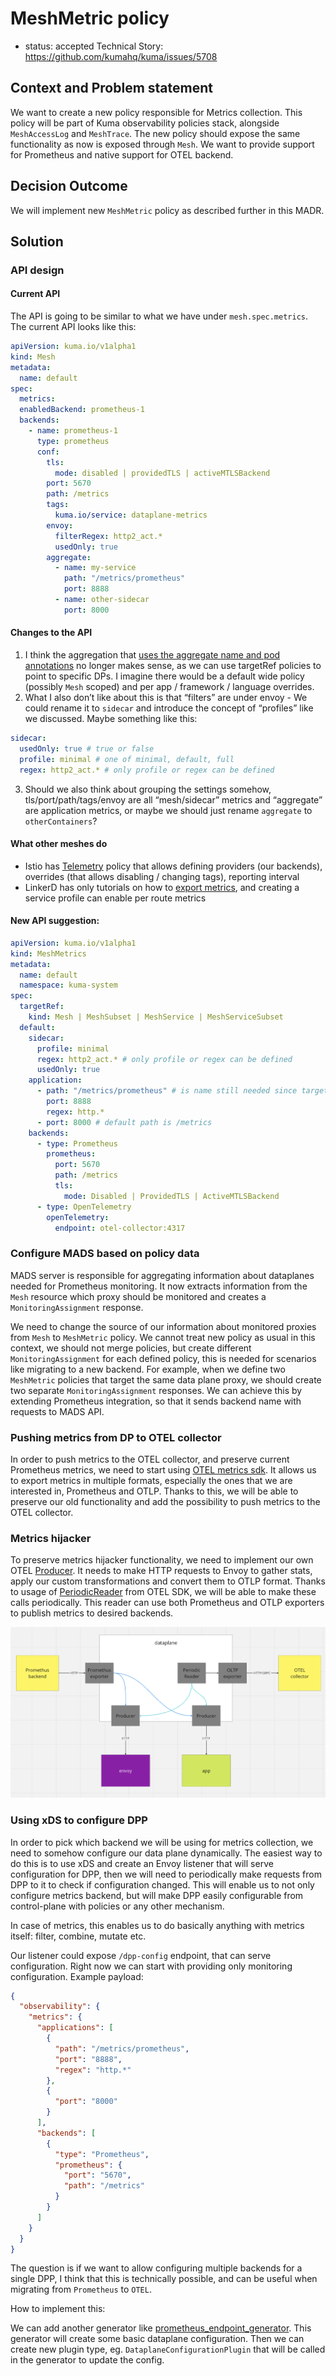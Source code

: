 # MeshMetric policy
* status: accepted
  Technical Story: https://github.com/kumahq/kuma/issues/5708

## Context and Problem statement
We want to create a new policy responsible for Metrics collection. This policy will be part of Kuma observability policies 
stack, alongside `MeshAccessLog` and `MeshTrace`. The new policy should expose the same functionality as now is exposed through `Mesh`. 
We want to provide support for Prometheus and native support for OTEL backend.

## Decision Outcome
We will implement new `MeshMetric` policy as described further in this MADR.

## Solution

### API design

#### Current API
The API is going to be similar to what we have under `mesh.spec.metrics`. The current API looks like this:

```yaml
apiVersion: kuma.io/v1alpha1
kind: Mesh
metadata:
  name: default
spec:
  metrics:
  enabledBackend: prometheus-1
  backends:
    - name: prometheus-1
      type: prometheus
      conf:
        tls:
          mode: disabled | providedTLS | activeMTLSBackend
        port: 5670
        path: /metrics
        tags:
          kuma.io/service: dataplane-metrics
        envoy:
          filterRegex: http2_act.*
          usedOnly: true
        aggregate:
          - name: my-service
            path: "/metrics/prometheus"
            port: 8888
          - name: other-sidecar
            port: 8000
```

#### Changes to the API
1. I think the aggregation that [uses the aggregate name and pod annotations](https://kuma.io/docs/2.5.x/policies/traffic-metrics/#expose-metrics-from-applications) no longer makes sense, as we can use targetRef 
policies to point to specific DPs. I imagine there would be a default wide policy (possibly `Mesh` scoped) and per app / framework / language overrides.
2. What I also don’t like about this is that “filters” are under envoy - We could rename it to `sidecar` and introduce 
the concept of “profiles” like we discussed. Maybe something like this:

```yaml
sidecar:
  usedOnly: true # true or false
  profile: minimal # one of minimal, default, full
  regex: http2_act.* # only profile or regex can be defined
```
3. Should we also think about grouping the settings somehow, tls/port/path/tags/envoy are all “mesh/sidecar” metrics and 
“aggregate” are application metrics, or maybe we should just rename `aggregate` to `otherContainers`?

#### What other meshes do
- Istio has [Telemetry](https://istio.io/latest/docs/reference/config/telemetry/#Metrics) policy that allows defining providers (our backends), overrides (that allows disabling / changing tags), reporting interval
- LinkerD has only tutorials on how to [export metrics](https://linkerd.io/2.14/tasks/exporting-metrics/#proxy), and creating a service profile can enable per route metrics

#### New API suggestion:

```yaml
apiVersion: kuma.io/v1alpha1
kind: MeshMetrics
metadata:
  name: default
  namespace: kuma-system
spec:
  targetRef:
    kind: Mesh | MeshSubset | MeshService | MeshServiceSubset
  default:
    sidecar:
      profile: minimal
      regex: http2_act.* # only profile or regex can be defined
      usedOnly: true
    application:
      - path: "/metrics/prometheus" # is name still needed since targetRef can just point to a name?
        port: 8888
        regex: http.*
      - port: 8000 # default path is /metrics
    backends:
      - type: Prometheus
        prometheus:
          port: 5670
          path: /metrics
          tls:
            mode: Disabled | ProvidedTLS | ActiveMTLSBackend
      - type: OpenTelemetry
        openTelemetry:
          endpoint: otel-collector:4317
```

### Configure MADS based on policy data
MADS server is responsible for aggregating information about dataplanes needed for Prometheus monitoring. 
It now extracts information from the `Mesh` resource which proxy should be monitored and creates a `MonitoringAssignment` response.

We need to change the source of our information about monitored proxies from `Mesh` to `MeshMetric` policy. We cannot treat 
new policy as usual in this context, we should not merge policies, but create different `MonitoringAssignment` for each 
defined policy, this is needed for scenarios like migrating to a new backend. For example, when we define two `MeshMetric` 
policies that target the same data plane proxy, we should create two separate `MonitoringAssignment` responses. 
We can achieve this by extending Prometheus integration, so that it sends backend name with requests to MADS API.

### Pushing metrics from DP to OTEL collector
In order to push metrics to the OTEL collector, and preserve current Prometheus metrics, we need to start using [OTEL metrics sdk](https://pkg.go.dev/go.opentelemetry.io/otel/sdk/metric). 
It allows us to export metrics in multiple formats, especially the ones that we are interested in, Prometheus and OTLP. 
Thanks to this, we will be able to preserve our old functionality and add the possibility to push metrics to the OTEL collector.

### Metrics hijacker
To preserve metrics hijacker functionality, we need to implement our own OTEL [Producer](https://pkg.go.dev/go.opentelemetry.io/otel/sdk/metric#Producer). 
It needs to make HTTP requests to Envoy to gather stats, apply our custom transformations and convert them to OTLP format. 
Thanks to usage of [PeriodicReader](https://pkg.go.dev/go.opentelemetry.io/otel/sdk/metric#PeriodicReader) 
from OTEL SDK, we will be able to make these calls periodically. This reader can use both Prometheus and OTLP exporters 
to publish metrics to desired backends.

![meshmetric_diagram.png](assets/035/meshmetric_diagram.png)

### Using xDS to configure DPP
In order to pick which backend we will be using for metrics collection, we need to somehow configure our data plane dynamically. 
The easiest way to do this is to use xDS and create an Envoy listener that will serve configuration for DPP, 
then we will need to periodically make requests from DPP to it to check if configuration changed. This will enable us
to not only configure metrics backend, but will make DPP easily configurable from control-plane with policies or any other mechanism.

In case of metrics, this enables us to do basically anything with metrics itself: filter, combine, mutate etc.

Our listener could expose `/dpp-config` endpoint, that can serve configuration. Right now we can start with providing only 
monitoring configuration. Example payload:

```json
{
  "observability": {
    "metrics": {
      "applications": [
        {
          "path": "/metrics/prometheus",
          "port": "8888",
          "regex": "http.*"
        },
        {
          "port": "8000"
        }
      ],
      "backends": [
        {
          "type": "Prometheus",
          "prometheus": {
            "port": "5670",
            "path": "/metrics"
          }
        }
      ]
    }
  }
}
```

The question is if we want to allow configuring multiple backends for a single DPP, I think that this is technically possible,
and can be useful when migrating from `Prometheus` to `OTEL`.

How to implement this: 

We can add another generator like [prometheus_endpoint_generator](https://github.com/kumahq/kuma/blob/f8f5b40a649c4ea5b5dac4ea56ff4fc289da07bc/pkg/xds/generator/prometheus_endpoint_generator.go). 
This generator will create some basic dataplane configuration. Then we can create new plugin type, eg. `DataplaneConfigurationPlugin` 
that will be called in the generator to update the config.
